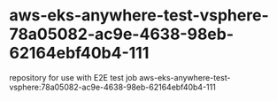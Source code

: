 # aws-eks-anywhere-test-vsphere-78a05082-ac9e-4638-98eb-62164ebf40b4-111
repository for use with E2E test job aws-eks-anywhere-test-vsphere:78a05082-ac9e-4638-98eb-62164ebf40b4-111
